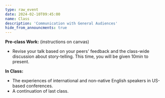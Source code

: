 ```yaml
---
type: raw_event
date: 2024-02-10T09:45:00
name: Class
description: 'Communication with General Audiences'
hide_from_announcments: true
---
```


**Pre-class Work:** (instructions on canvas)
* Revise your talk based on your peers' feedback and the class-wide discussion about story-telling. This time, you will be given 10min to present.

**In Class:** 
* The experiences of international and non-native English speakers in US-based conferences.
* A continuation of last class.
